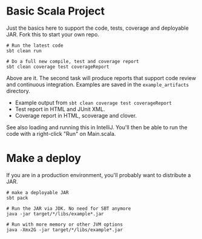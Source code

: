 # Basic Scala Project

Just the basics here to support the code, tests, coverage and deployable JAR. Fork this to start your own repo.

```
# Run the latest code
sbt clean run

# Do a full new compile, test and coverage report
sbt clean coverage test coverageReport
```

Above are it. The second task will produce reports that support code review and continuous integration. Examples are saved in the `example_artifacts` directory.

- Example output from `sbt clean coverage test coverageReport`
- Test report in HTML and JUnit XML.
- Coverage report in HTML, scoverage and clover.

See also loading and running this in IntelliJ. You'll then be able to run the code with a right-click "Run" on Main.scala.

# Make a deploy

If you are in a production environment, you'll probably want to distribute a JAR. 

```
# make a deployable JAR
sbt pack

# Run the JAR via JDK. No need for SBT anymore
java -jar target/*/libs/example*.jar

# Run with more memory or other JVM options
java -Xmx2G -jar target/*/libs/example*.jar
```
